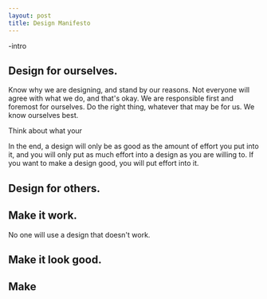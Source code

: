 ```yaml
---
layout: post
title: Design Manifesto
---
```

-intro

## Design for ourselves.
Know why we are designing, and stand by our reasons. Not everyone will agree with what we do, and that's okay. We are responsible first and foremost for ourselves. Do the right thing, whatever that may be for us. We know ourselves best.

Think about what your

In the end, a design will only be as good as the amount of effort you put into it, and you will only put as much effort into a design as you are willing to. If you want to make a design good, you will put effort into it.

## Design for others.

## Make it work.
No one will use a design that doesn't work.

## Make it look good.


## Make
